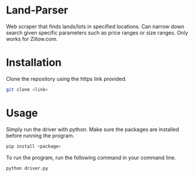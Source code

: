 # Land-Parser
Web scraper that finds lands/lots in specified locations. Can narrow down search given specific parameters such as price ranges or size ranges. Only works for Zillow.com. 

# Installation

Clone the repository using the https link provided.

```bash
git clone <link>
```

# Usage
Simply run the driver with python. Make sure the packages are installed before running the program. 

```bash
pip install <package>
```

To run the program, run the following command in your command line.

```bash
python driver.py
```
